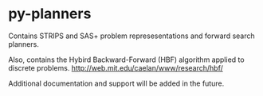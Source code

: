 # py-planners
Contains STRIPS and SAS+ problem represesentations and forward search planners.

Also, contains the Hybird Backward-Forward (HBF) algorithm applied to discrete problems. 
http://web.mit.edu/caelan/www/research/hbf/

Additional documentation and support will be added in the future.
